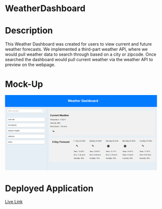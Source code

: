 # WeatherDashboard

# Description

This Weather Dashboard was created for users to view current and future weather forecasts. We implemented a third-part weather API, where we would pull weather data to search through based on a city or zipcode. Once searched the dashboard would pull current weather via the weather API to preview on the webpage. 

# Mock-Up

![shown view of finished webpage with updates](./assets/images/weatherdashboard.png)


# Deployed Application 

[Live Link](https://j3rryb0y13.github.io/WeatherDashboard/)